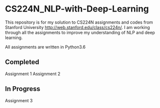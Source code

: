 # CS224N_NLP-with-Deep-Learning

This repository is for my solution to CS224N assignments and codes from Stanford University http://web.stanford.edu/class/cs224n/. I am working through all the assignments to improve my understanding of NLP and deep learning.

All assignments are written in Python3.6

## Completed

Assignment 1
Assignment 2

## In Progress

Assignment 3
